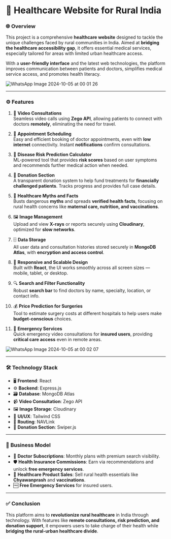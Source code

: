 # 🏥 **Healthcare Website for Rural India**

### 🌐 **Overview**  
This project is a comprehensive **healthcare website** designed to tackle the unique challenges faced by rural communities in India. Aimed at **bridging the healthcare accessibility gap**, it offers essential medical services, especially tailored for areas with limited urban healthcare access.

With a **user-friendly interface** and the latest web technologies, the platform improves communication between patients and doctors, simplifies medical service access, and promotes health literacy.

![WhatsApp Image 2024-10-05 at 00 01 26](https://github.com/user-attachments/assets/59923c13-25aa-46de-9988-31272fda3208)

---

### ⚙️ **Features**

1. 🎥 **Video Consultations**  
   Seamless video calls using **Zego API**, allowing patients to connect with doctors **remotely**, eliminating the need for travel.

2. 📅 **Appointment Scheduling**  
   Easy and efficient booking of doctor appointments, even with **low internet** connectivity. Instant **notifications** confirm consultations.

3. 🧮 **Disease Risk Prediction Calculator**  
   ML-powered tool that provides **risk scores** based on user symptoms and recommends further medical action when needed.

4. 💸 **Donation Section**  
   A transparent donation system to help fund treatments for **financially challenged patients**. Tracks progress and provides full case details.

5. 🧠 **Healthcare Myths and Facts**  
   Busts dangerous **myths** and spreads **verified health facts**, focusing on rural health concerns like **maternal care, nutrition, and vaccinations**.

6. 🖼️ **Image Management**  
   Upload and view **X-rays** or reports securely using **Cloudinary**, optimized for **slow networks**.

7. 🗄️ **Data Storage**  
   All user data and consultation histories stored securely in **MongoDB Atlas**, with **encryption and access control**.

8. 📱 **Responsive and Scalable Design**  
   Built with **React**, the UI works smoothly across all screen sizes — mobile, tablet, or desktop.

9. 🔍 **Search and Filter Functionality**  
   Robust **search bar** to find doctors by name, specialty, location, or contact info.

10. 💰 **Price Prediction for Surgeries**  
    Tool to estimate surgery costs at different hospitals to help users make **budget-conscious** choices.

11. 🚨 **Emergency Services**  
    Quick emergency video consultations for **insured users**, providing **critical care access** even in remote areas.

![WhatsApp Image 2024-10-05 at 00 02 07](https://github.com/user-attachments/assets/ad470ca6-7dcc-41bf-9cbf-cdb7ffe7ac25)

---

### 🛠️ **Technology Stack**

- 🖥️ **Frontend**: React  
- ⚙️ **Backend**: Express.js  
- 🗃️ **Database**: MongoDB Atlas  
- 📹 **Video Consultation**: Zego API  
- 🖼️ **Image Storage**: Cloudinary  
- 🎨 **UI/UX**: Tailwind CSS  
- 🔗 **Routing**: NAVLink  
- 🎠 **Donation Section**: Swiper.js  

---

### 💼 **Business Model**

- 💼 **Doctor Subscriptions**: Monthly plans with premium search visibility.  
- 🛡️ **Health Insurance Commissions**: Earn via recommendations and unlock **free emergency services**.  
- 🛒 **Healthcare Product Sales**: Sell rural health essentials like **Chyawanprash** and **vaccinations**.  
- 🆓 **Free Emergency Services** for insured users.

---

### ✅ **Conclusion**  
This platform aims to **revolutionize rural healthcare** in India through technology. With features like **remote consultations, risk prediction, and donation support**, it empowers users to take charge of their health while **bridging the rural-urban healthcare divide**.
